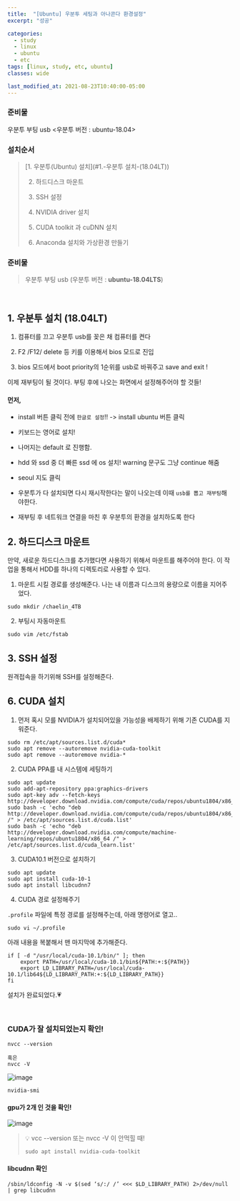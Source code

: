 ```yaml
---
title:  "[Ubuntu] 우분투 세팅과 아나콘다 환경설정"
excerpt: "성공"

categories:
  - study
  - linux
  - ubuntu
  - etc
tags: [linux, study, etc, ubuntu]
classes: wide

last_modified_at: 2021-08-23T10:40:00-05:00
---
```


### 준비물

우분투 부팅 usb <우분투 버전 : ubuntu-18.04>

### 설치순서

> [1. 우분투(Ubuntu) 설치](#1.-우분투 설치-(18.04LT)) 
> 
> 2. 하드디스크 마운트
> 
> 3. SSH 설정
> 
> 4. NVIDIA driver 설치
> 
> 5. CUDA toolkit 과 cuDNN 설치
> 
> 6. Anaconda 설치와 가상환경 만들기

### 준비물 

> 우분투 부팅 usb (우분투 버전 : **ubuntu-18.04LTS**)

<br>

## 1. 우분투 설치 (18.04LT)

1. 컴퓨터를 끄고 우분투 usb를 꽂은 채 컴퓨터를 켠다

2. F2 /F12/ delete 등 키를 이용해서 bios 모드로 진입

3. bios 모드에서 boot priority의 1순위를 usb로 바꿔주고 save and exit !

이제 재부팅이 될 것이다. 부팅 후에 나오는 화면에서 설정해주어야 할 것들!

#### 먼저,
- install 버튼 클릭 전에 `한글로 설정`!! -> install ubuntu 버튼 클릭

- 키보드는 영어로 설치!

- 나머지는 default 로 진행함.

- hdd 와 ssd 중 더 빠른 ssd 에 os 설치! warning 문구도 그냥 continue 해줌

- seoul 지도 클릭

- 우분투가 다 설치되면 다시 재시작한다는 말이 나오는데 이때 `usb를 뽑고 재부팅`해야한다.

- 재부팅 후 네트워크 연결을 마친 후 우분투의 환경을 설치하도록 한다

## 2. 하드디스크 마운트

만약, 새로운 하드디스크를 추가했다면 사용하기 위해서 마운트를 해주어야 한다. 이 작업을 통해서 HDD를 하나의 디렉토리로 사용할 수 있다.

1. 마운트 시킬 경로를 생성해준다. 나는 내 이름과 디스크의 용량으로 이름을 지어주었다.

~~~linux
sudo mkdir /chaelin_4TB
~~~

2. 부팅시 자동마운트

~~~linux
sudo vim /etc/fstab
~~~

## 3. SSH 설정

원격접속을 하기위해 SSH를 설정해준다.

## 6.  CUDA 설치

1. 먼저 혹시 모를 NVIDIA가 설치되어있을 가능성을 배제하기 위해 기존 CUDA를 지워준다.

~~~linux
sudo rm /etc/apt/sources.list.d/cuda*
sudo apt remove --autoremove nvidia-cuda-toolkit
sudo apt remove --autoremove nvidia-*
~~~


2. CUDA PPA를 내 시스템에 세팅하기

~~~linux
sudo apt update
sudo add-apt-repository ppa:graphics-drivers
sudo apt-key adv --fetch-keys  http://developer.download.nvidia.com/compute/cuda/repos/ubuntu1804/x86_64/7fa2af80.pub
sudo bash -c 'echo "deb http://developer.download.nvidia.com/compute/cuda/repos/ubuntu1804/x86_64 /" > /etc/apt/sources.list.d/cuda.list'
sudo bash -c 'echo "deb http://developer.download.nvidia.com/compute/machine-learning/repos/ubuntu1804/x86_64 /" > /etc/apt/sources.list.d/cuda_learn.list'
~~~

3. CUDA10.1 버전으로 설치하기

~~~linux
sudo apt update
sudo apt install cuda-10-1
sudo apt install libcudnn7
~~~

4. CUDA 경로 설정해주기

`.profile` 파일에 특정 경로를 설정해주는데, 아래 명령어로 열고..

~~~linux
sudo vi ~/.profile
~~~

아래 내용을 복붙해서 맨 마지막에 추가해준다.

~~~linux
if [ -d "/usr/local/cuda-10.1/bin/" ]; then
    export PATH=/usr/local/cuda-10.1/bin${PATH:+:${PATH}}
    export LD_LIBRARY_PATH=/usr/local/cuda-10.1/lib64${LD_LIBRARY_PATH:+:${LD_LIBRARY_PATH}}
fi
~~~

설치가 완료되었다.💗

<br>

### CUDA가 잘 설치되었는지 확인!

~~~linux
nvcc --version

혹은
nvcc -V
~~~

![image](https://user-images.githubusercontent.com/53431568/130415153-c20cbf8a-5b60-46d4-a584-569bc11f88cc.png)

~~~linux
nvidia-smi
~~~

#### gpu가 2개 인 것을 확인!

![image](https://user-images.githubusercontent.com/53431568/130414166-ca4701c7-f11f-4318-b8c9-8a58bafe9be6.png)

> 💡 vcc --version 또는 nvcc -V 이 안먹힐 때!
> ~~~linux 
> sudo apt install nvidia-cuda-toolkit
> ~~~

#### libcudnn 확인
~~~linux
/sbin/ldconfig -N -v $(sed ‘s/:/ /’ <<< $LD_LIBRARY_PATH) 2>/dev/null | grep libcudnn
~~~

## 
